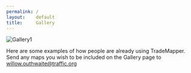 ```yaml
---
permalink: /
layout:    default
title:     Gallery
---
```

![Gallery1](https://cloud.githubusercontent.com/assets/9199843/5819762/19aef0ee-a0b8-11e4-9414-700f0e7ff850.png "Gallery1")


Here are some examples of how people are already using TradeMapper. Send any maps you wish to be included on the Gallery page to willow.outhwaite@traffic.org
